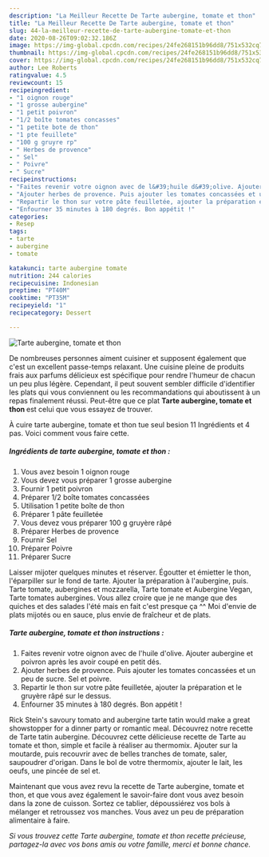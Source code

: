 ```yaml
---
description: "La Meilleur Recette De Tarte aubergine, tomate et thon"
title: "La Meilleur Recette De Tarte aubergine, tomate et thon"
slug: 44-la-meilleur-recette-de-tarte-aubergine-tomate-et-thon
date: 2020-08-26T09:02:32.186Z
image: https://img-global.cpcdn.com/recipes/24fe268151b96dd8/751x532cq70/tarte-aubergine-tomate-et-thon-photo-principale-de-la-recette.jpg
thumbnail: https://img-global.cpcdn.com/recipes/24fe268151b96dd8/751x532cq70/tarte-aubergine-tomate-et-thon-photo-principale-de-la-recette.jpg
cover: https://img-global.cpcdn.com/recipes/24fe268151b96dd8/751x532cq70/tarte-aubergine-tomate-et-thon-photo-principale-de-la-recette.jpg
author: Lee Roberts
ratingvalue: 4.5
reviewcount: 15
recipeingredient:
- "1 oignon rouge"
- "1 grosse aubergine"
- "1 petit poivron"
- "1/2 boîte tomates concasses"
- "1 petite bote de thon"
- "1 pte feuillete"
- "100 g gruyre rp"
- " Herbes de provence"
- " Sel"
- " Poivre"
- " Sucre"
recipeinstructions:
- "Faites revenir votre oignon avec de l&#39;huile d&#39;olive. Ajouter aubergine et poivron après les avoir coupé en petit dés."
- "Ajouter herbes de provence. Puis ajouter les tomates concassées et un peu de sucre. Sel et poivre."
- "Repartir le thon sur votre pâte feuilletée, ajouter la préparation et le gruyère râpé sur le dessus."
- "Enfourner 35 minutes à 180 degrés. Bon appétit !"
categories:
- Resep
tags:
- tarte
- aubergine
- tomate

katakunci: tarte aubergine tomate 
nutrition: 244 calories
recipecuisine: Indonesian
preptime: "PT40M"
cooktime: "PT35M"
recipeyield: "1"
recipecategory: Dessert

---
```



![Tarte aubergine, tomate et thon](https://img-global.cpcdn.com/recipes/24fe268151b96dd8/751x532cq70/tarte-aubergine-tomate-et-thon-photo-principale-de-la-recette.jpg)

De nombreuses personnes aiment cuisiner et supposent également que c'est un excellent passe-temps relaxant. Une cuisine pleine de produits frais aux parfums délicieux est spécifique pour rendre l'humeur de chacun un peu plus légère. Cependant, il peut souvent sembler difficile d'identifier les plats qui vous conviennent ou les recommandations qui aboutissent à un repas finalement réussi. Peut-être que ce plat <strong> Tarte aubergine, tomate et thon </strong> est celui que vous essayez de trouver.

<!--inarticleads1-->

À cuire tarte aubergine, tomate et thon tue seul besion 11 Ingrédients et 4 pas. Voici comment vous faire cette.

##### Ingrédients de tarte aubergine, tomate et thon :

1. Vous avez besoin 1 oignon rouge
1. Vous devez vous préparer 1 grosse aubergine
1. Fournir 1 petit poivron
1. Préparer 1/2 boîte tomates concassées
1. Utilisation 1 petite boîte de thon
1. Préparer 1 pâte feuilletée
1. Vous devez vous préparer 100 g gruyère râpé
1. Préparer  Herbes de provence
1. Fournir  Sel
1. Préparer  Poivre
1. Préparer  Sucre


Laisser mijoter quelques minutes et réserver. Égoutter et émietter le thon, l&#39;éparpiller sur le fond de tarte. Ajouter la préparation à l&#39;aubergine, puis. Tarte tomate, aubergines et mozzarella, Tarte tomate et Aubergine Vegan, Tarte tomates aubergines. Vous allez croire que je ne mange que des quiches et des salades l&#39;été mais en fait c&#39;est presque ça ^^ Moi d&#39;envie de plats mijotés ou en sauce, plus envie de fraîcheur et de plats. 

<!--inarticleads2-->

##### Tarte aubergine, tomate et thon instructions :

1. Faites revenir votre oignon avec de l&#39;huile d&#39;olive. Ajouter aubergine et poivron après les avoir coupé en petit dés.
1. Ajouter herbes de provence. Puis ajouter les tomates concassées et un peu de sucre. Sel et poivre.
1. Repartir le thon sur votre pâte feuilletée, ajouter la préparation et le gruyère râpé sur le dessus.
1. Enfourner 35 minutes à 180 degrés. Bon appétit !


Rick Stein&#39;s savoury tomato and aubergine tarte tatin would make a great showstopper for a dinner party or romantic meal. Découvrez notre recette de Tarte tatin aubergine. Découvrez cette délicieuse recette de Tarte au tomate et thon, simple et facile à réaliser au thermomix. Ajouter sur la moutarde, puis recouvrir avec de belles tranches de tomate, saler, saupoudrer d&#39;origan. Dans le bol de votre thermomix, ajouter le lait, les oeufs, une pincée de sel et. 

<!--inarticleads1-->

<p>
Maintenant que vous avez revu la recette de Tarte aubergine, tomate et thon, et que vous avez également le savoir-faire dont vous avez besoin dans la zone de cuisson. Sortez ce tablier, dépoussiérez vos bols à mélanger et retroussez vos manches. Vous avez un peu de préparation alimentaire à faire.
</p>

<p>
<i>Si vous trouvez cette Tarte aubergine, tomate et thon recette précieuse, partagez-la avec vos bons amis ou votre famille, merci et bonne chance.</i>
</p>
